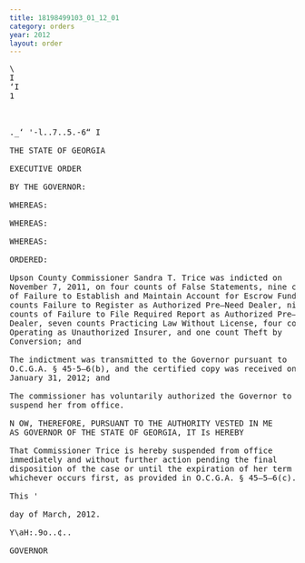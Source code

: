 ```yaml
---
title: 18198499103_01_12_01
category: orders
year: 2012
layout: order
---
```


<pre>\
I
‘I
1

   

._‘ '-l..7..5.-6“ I

THE STATE OF GEORGIA

EXECUTIVE ORDER

BY THE GOVERNOR:

WHEREAS:

WHEREAS:

WHEREAS:

ORDERED:

Upson County Commissioner Sandra T. Trice was indicted on
November 7, 2011, on four counts of False Statements, nine counts
of Failure to Establish and Maintain Account for Escrow Funds, ﬁve
counts Failure to Register as Authorized Pre—Need Dealer, nine
counts of Failure to File Required Report as Authorized Pre—Need
Dealer, seven counts Practicing Law Without License, four counts
Operating as Unauthorized Insurer, and one count Theft by
Conversion; and

The indictment was transmitted to the Governor pursuant to
O.C.G.A. § 45-5—6(b), and the certified copy was received on
January 31, 2012; and

The commissioner has voluntarily authorized the Governor to
suspend her from office.

N OW, THEREFORE, PURSUANT TO THE AUTHORITY VESTED IN ME
AS GOVERNOR OF THE STATE OF GEORGIA, IT Is HEREBY

That Commissioner Trice is hereby suspended from office
immediately and without further action pending the final
disposition of the case or until the expiration of her term of office,
whichever occurs first, as provided in O.C.G.A. § 45—5—6(c).

This '

day of March, 2012.

Y\aH:.9o..¢..

GOVERNOR

</pre>
